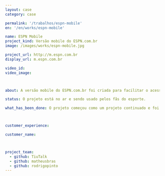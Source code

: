```yaml
---
layout: case
category: case

permalink: '/trabalhos/espn-mobile'
en: '/en/works/espn-mobile'

name: ESPN Mobile
project_kind: Versão mobile do ESPN.com.br
image: /images/works/espn-mobile.jpg

project_url: http://m.espn.com.br
display_url: m.espn.com.br

video_id:
video_image:



about: A versão mobile do ESPN.com.br foi criada para facilitar o acesso ao conteúdo partindo de dispositivos mobile. Com ele os usuários (que são chamados de fãs do esporte) podem acompanhar as notícias de qualquer lugar.

status: O projeto está no ar e sendo usado pelos fãs do esporte.

what_has_been_done: O projeto começou como um projeto continuado e foi ao ar já na segunda semana. Depois disso, tivemos iterações baseadas nos feedbacks dos usuários.



customer_experience:

customer_name:



project_team:
  - github: TiuTalk
  - github: matheusbras
  - github: rodrigopinto
---
```

